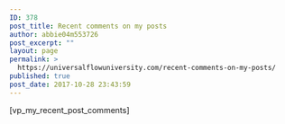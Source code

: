 ```yaml
---
ID: 378
post_title: Recent comments on my posts
author: abbie04m553726
post_excerpt: ""
layout: page
permalink: >
  https://universalflowuniversity.com/recent-comments-on-my-posts/
published: true
post_date: 2017-10-28 23:43:59
---
```

[vp_my_recent_post_comments]